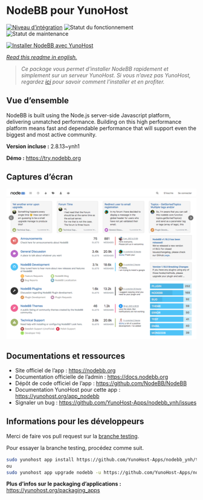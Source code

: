 <!--
N.B.: This README was automatically generated by https://github.com/YunoHost/apps/tree/master/tools/README-generator
It shall NOT be edited by hand.
-->

# NodeBB pour YunoHost

[![Niveau d’intégration](https://dash.yunohost.org/integration/nodebb.svg)](https://dash.yunohost.org/appci/app/nodebb) ![Statut du fonctionnement](https://ci-apps.yunohost.org/ci/badges/nodebb.status.svg) ![Statut de maintenance](https://ci-apps.yunohost.org/ci/badges/nodebb.maintain.svg)

[![Installer NodeBB avec YunoHost](https://install-app.yunohost.org/install-with-yunohost.svg)](https://install-app.yunohost.org/?app=nodebb)

*[Read this readme in english.](./README.md)*

> *Ce package vous permet d’installer NodeBB rapidement et simplement sur un serveur YunoHost.
Si vous n’avez pas YunoHost, regardez [ici](https://yunohost.org/#/install) pour savoir comment l’installer et en profiter.*

## Vue d’ensemble

NodeBB is built using the Node.js server-side Javascript platform, delivering unmatched performance.
Building on this high performance platform means fast and dependable performance that will support even the biggest and most active community.

**Version incluse :** 2.8.13~ynh1

**Démo :** https://try.nodebb.org

## Captures d’écran

![Capture d’écran de NodeBB](./doc/screenshots/screenshot.png)

## Documentations et ressources

* Site officiel de l’app : <https://nodebb.org>
* Documentation officielle de l’admin : <https://docs.nodebb.org>
* Dépôt de code officiel de l’app : <https://github.com/NodeBB/NodeBB>
* Documentation YunoHost pour cette app : <https://yunohost.org/app_nodebb>
* Signaler un bug : <https://github.com/YunoHost-Apps/nodebb_ynh/issues>

## Informations pour les développeurs

Merci de faire vos pull request sur la [branche testing](https://github.com/YunoHost-Apps/nodebb_ynh/tree/testing).

Pour essayer la branche testing, procédez comme suit.

``` bash
sudo yunohost app install https://github.com/YunoHost-Apps/nodebb_ynh/tree/testing --debug
ou
sudo yunohost app upgrade nodebb -u https://github.com/YunoHost-Apps/nodebb_ynh/tree/testing --debug
```

**Plus d’infos sur le packaging d’applications :** <https://yunohost.org/packaging_apps>